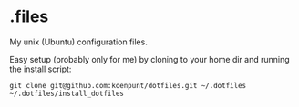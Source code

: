 .files
========

My unix (Ubuntu) configuration files.

Easy setup (probably only for me) by cloning to your home dir and running the install script:

```
git clone git@github.com:koenpunt/dotfiles.git ~/.dotfiles
~/.dotfiles/install_dotfiles
``` 